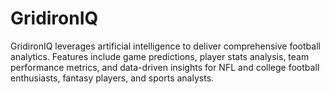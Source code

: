 # GridironIQ
GridironIQ leverages artificial intelligence to deliver comprehensive football analytics. Features include game predictions, player stats analysis, team performance metrics, and data-driven insights for NFL and college football enthusiasts, fantasy players, and sports analysts.
